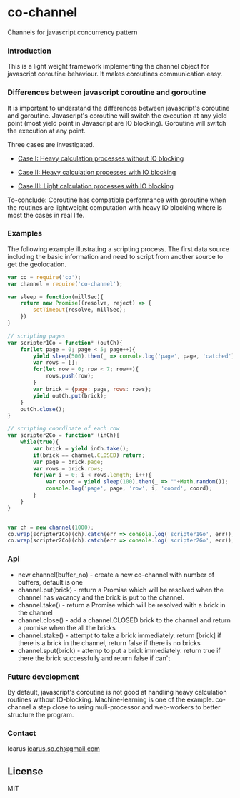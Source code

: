 # co-channel
Channels for javascript concurrency pattern

### Introduction
This is a light weight framework implementing the channel object for javascript coroutine behaviour. It makes coroutines communication easy.

### Differences between javascript coroutine and goroutine
It is important to understand the differences between javascript's coroutine and goroutine. Javascript's coroutine will switch the execution at any yield point (most yield point in Javascript are IO blocking). Goroutine will switch the execution at any point.

Three cases are investigated.
- [Case I: Heavy calculation processes without IO blocking] 
- [Case II: Heavy calculation processes with IO blocking] 
- [Case III: Light calculation processes with IO blocking] 

   [Case I: Heavy calculation processes without IO blocking]: <https://raw.githubusercontent.com/IcarusSO/co-channel/master/doc/Case%20I-%20Heavy%20calculation%20processes%20without%20IO%20blocking%20.png>
   [Case II: Heavy calculation processes with IO blocking]: <https://raw.githubusercontent.com/IcarusSO/co-channel/master/doc/Case%20II-%20Heavy%20calculation%20processes%20with%20IO%20blocking%20.png>
   [Case III: Light calculation processes with IO blocking]: <https://raw.githubusercontent.com/IcarusSO/co-channel/master/doc/Case%20III-%20Light%20calculation%20processes%20with%20IO%20blocking%20.png>

To-conclude: Coroutine has compatible performance with goroutine when the routines are lightweight computation with heavy IO blocking where is most the cases in real life.

### Examples
The following example illustrating a scripting process. The first data source including the basic information and need to script from another source to get the geolocation.
```javascript
var co = require('co');
var channel = require('co-channel');
```
```javascript
var sleep = function(millSec){
	return new Promise((resolve, reject) => {
		setTimeout(resolve, millSec);
	})
}
```
```javascript
// scripting pages
var scripter1Co = function* (outCh){
	for(let page = 0; page < 5; page++){
		yield sleep(500).then(_ => console.log('page', page, 'catched'));
		var rows = [];
		for(let row = 0; row < 7; row++){
			rows.push(row);
		}
		var brick = {page: page, rows: rows};
		yield outCh.put(brick);
	}
	outCh.close();
}

// scripting coordinate of each row
var scripter2Co = function* (inCh){
	while(true){
		var brick = yield inCh.take();
		if(brick == channel.CLOSED) return;
		var page = brick.page;
		var rows = brick.rows;
		for(var i = 0; i < rows.length; i++){
			var coord = yield sleep(100).then(_ => ""+Math.random());
			console.log('page', page, 'row', i, 'coord', coord);
		}
	}
}


var ch = new channel(1000);
co.wrap(scripter1Co)(ch).catch(err => console.log('scripter1Go', err));
co.wrap(scripter2Co)(ch).catch(err => console.log('scripter2Go', err));
```



### Api
* new channel(buffer_no) - create a new co-channel with number of buffers, default is one
* channel.put(brick) - return a Promise which will be resolved when the channel has vacancy and the brick is put to the channel.
* channel.take() - return a Promise which will be resolved with a brick in the channel
* channel.close() - add a channel.CLOSED brick to the channel and return a promise when the all the bricks 
* channel.stake() - attempt to take a brick immediately. return [brick] if there is a brick in the channel, return false if there is no bricks
* channel.sput(brick) - attemp to put a brick immediately. return true if there the brick successfully and return false if can't


### Future development
By default, javascript's coroutine is not good at handling heavy calculation routines without IO-blocking. Machine-learning is one of the example. co-channel a step close to using muli-processor and web-workers to better structure the program.

### Contact
Icarus icarus.so.ch@gmail.com

## License
MIT

